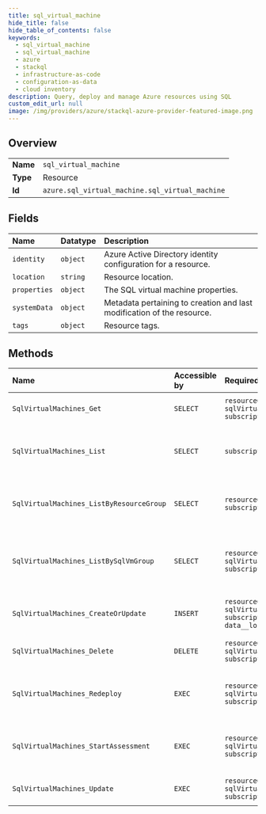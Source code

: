 ```yaml
---
title: sql_virtual_machine
hide_title: false
hide_table_of_contents: false
keywords:
  - sql_virtual_machine
  - sql_virtual_machine
  - azure    
  - stackql
  - infrastructure-as-code
  - configuration-as-data
  - cloud inventory
description: Query, deploy and manage Azure resources using SQL
custom_edit_url: null
image: /img/providers/azure/stackql-azure-provider-featured-image.png
---
```

  
    

## Overview
<table><tbody>
<tr><td><b>Name</b></td><td><code>sql_virtual_machine</code></td></tr>
<tr><td><b>Type</b></td><td>Resource</td></tr>
<tr><td><b>Id</b></td><td><code>azure.sql_virtual_machine.sql_virtual_machine</code></td></tr>
</tbody></table>

## Fields
| Name | Datatype | Description |
|:-----|:---------|:------------|
| `identity` | `object` | Azure Active Directory identity configuration for a resource. |
| `location` | `string` | Resource location. |
| `properties` | `object` | The SQL virtual machine properties. |
| `systemData` | `object` | Metadata pertaining to creation and last modification of the resource. |
| `tags` | `object` | Resource tags. |
## Methods
| Name | Accessible by | Required Params | Description |
|:-----|:--------------|:----------------|:------------|
| `SqlVirtualMachines_Get` | `SELECT` | `resourceGroupName, sqlVirtualMachineName, subscriptionId` | Gets a SQL virtual machine. |
| `SqlVirtualMachines_List` | `SELECT` | `subscriptionId` | Gets all SQL virtual machines in a subscription. |
| `SqlVirtualMachines_ListByResourceGroup` | `SELECT` | `resourceGroupName, subscriptionId` | Gets all SQL virtual machines in a resource group. |
| `SqlVirtualMachines_ListBySqlVmGroup` | `SELECT` | `resourceGroupName, sqlVirtualMachineGroupName, subscriptionId` | Gets the list of sql virtual machines in a SQL virtual machine group. |
| `SqlVirtualMachines_CreateOrUpdate` | `INSERT` | `resourceGroupName, sqlVirtualMachineName, subscriptionId, data__location` | Creates or updates a SQL virtual machine. |
| `SqlVirtualMachines_Delete` | `DELETE` | `resourceGroupName, sqlVirtualMachineName, subscriptionId` | Deletes a SQL virtual machine. |
| `SqlVirtualMachines_Redeploy` | `EXEC` | `resourceGroupName, sqlVirtualMachineName, subscriptionId` | Uninstalls and reinstalls the SQL Iaas Extension. |
| `SqlVirtualMachines_StartAssessment` | `EXEC` | `resourceGroupName, sqlVirtualMachineName, subscriptionId` | Starts Assessment on SQL virtual machine. |
| `SqlVirtualMachines_Update` | `EXEC` | `resourceGroupName, sqlVirtualMachineName, subscriptionId` | Updates a SQL virtual machine. |
